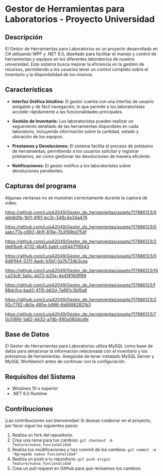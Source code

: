 # Gestor de Herramientas para Laboratorios - Proyecto Universidad

## Descripción

El Gestor de Herramientas para Laboratorios es un proyecto desarrollado en C# utilizando WPF y .NET 6.0, diseñado para facilitar el manejo y control de herramientas y equipos en los diferentes laboratorios de nuestra universidad. Este sistema busca mejorar la eficiencia en la gestión de recursos, permitiendo a los usuarios tener un control completo sobre el inventario y la disponibilidad de los mismos.

## Características

- **Interfaz Gráfica Intuitiva:** El gestor cuenta con una interfaz de usuario amigable y de fácil navegación, lo que permite a los laboratoristas acceder rápidamente a las funcionalidades principales.

- **Gestión de Inventario:** Los laboratoristas  pueden realizar un seguimiento detallado de las herramientas disponibles en cada laboratorio, incluyendo información sobre la cantidad, estado y ubicación de los equipos.

- **Prestamos y Devoluciones:** El sistema facilita el proceso de préstamo de herramientas, permitiendo a los usuarios solicitar y registrar préstamos, así como gestionar las devoluciones de manera eficiente.

- **Notificaciones:** El gestor notifica a los laboratoristas sobre devoluciones pendientes.
  
## Capturas del programa

Algunas ventanas no se muestran correctamente durante la captura de video.

https://github.com/LuisA2049/Gestor_de_herramientas/assets/117886123/9abb8d1b-1b11-4f61-bc3c-548c4e34a476

https://github.com/LuisA2049/Gestor_de_herramientas/assets/117886123/0aabc77a-c893-4b1f-818e-7b3f99bd754f

https://github.com/LuisA2049/Gestor_de_herramientas/assets/117886123/2de61ba6-4732-4b45-babf-ce5447f18543

https://github.com/LuisA2049/Gestor_de_herramientas/assets/117886123/06d81f44-5311-4adc-b5b1-0a7b734b3cea

https://github.com/LuisA2049/Gestor_de_herramientas/assets/117886123/f4ca33c8-3a0c-4d72-b25e-4e418160ff89

https://github.com/LuisA2049/Gestor_de_herramientas/assets/117886123/f88dcfca-bad3-4115-b62d-7a861c3b15a9

https://github.com/LuisA2049/Gestor_de_herramientas/assets/117886123/292c7782-db1a-485e-b998-8a98882821b3

https://github.com/LuisA2049/Gestor_de_herramientas/assets/117886123/70c516f4-1a82-4432-a74b-890a080dcdfe

## Base de Datos

El Gestor de Herramientas para Laboratorios utiliza MySQL como base de datos para almacenar la información relacionada con el inventario y los préstamos de herramientas. Asegúrate de tener instalado MySQL Server y MySQL Workbench antes de continuar con la configuración.

## Requisitos del Sistema

- Windows 10 o superior
- .NET 6.0 Runtime

## Contribuciones

¡Las contribuciones son bienvenidas! Si deseas colaborar en el proyecto, por favor sigue los siguientes pasos:

1. Realiza un fork del repositorio.
2. Crea una rama para tus cambios: `git checkout -b feature/nueva_funcionalidad`
3. Realiza tus modificaciones y haz commit de los cambios: `git commit -m "Agregada nueva funcionalidad"`
4. Realiza un push a tu repositorio: `git push origin feature/nueva_funcionalidad`
5. Crea un pull request en GitHub para que revisemos tus cambios.
